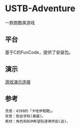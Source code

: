 # USTB-Adventure
一款跑酷类游戏

## 平台
基于C的FunCode，提供了安装包。

## 演示
[游戏演示连接]([http://blog.csdn.net/guodongxiaren](https://www.bilibili.com/video/BV1pt4y1e71F/?spm_id_from=333.337.search-card.all.click))  

## 参考
    灵感：4399的「卡哇伊跑酷」。
    背景：取自学校(暴露)。
    素材：角色和BGM希望别递律师函(逃)。
